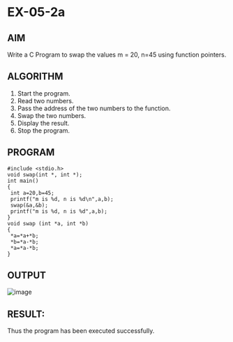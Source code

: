# EX-05-2a
## AIM 
Write a C Program to swap the values m = 20, n=45 using function pointers. 
## ALGORITHM 
1. Start the program. 
2. Read two numbers. 
3. Pass the address of the two numbers to the function. 
4. Swap the two numbers. 
5. Display the result. 
6. Stop the program. 
## PROGRAM 
```
#include <stdio.h> 
void swap(int *, int *); 
int main() 
{ 
 int a=20,b=45; 
 printf("m is %d, n is %d\n",a,b); 
 swap(&a,&b); 
 printf("m is %d, n is %d",a,b); 
} 
void swap (int *a, int *b) 
{ 
 *a=*a+*b; 
 *b=*a-*b; 
 *a=*a-*b; 
}
```
## OUTPUT
![image](https://github.com/Yogabharathi3/record/assets/118899387/f5dfbf30-0839-4fc5-ab4f-930403c1febc)
## RESULT:
Thus the program  has been executed successfully.
